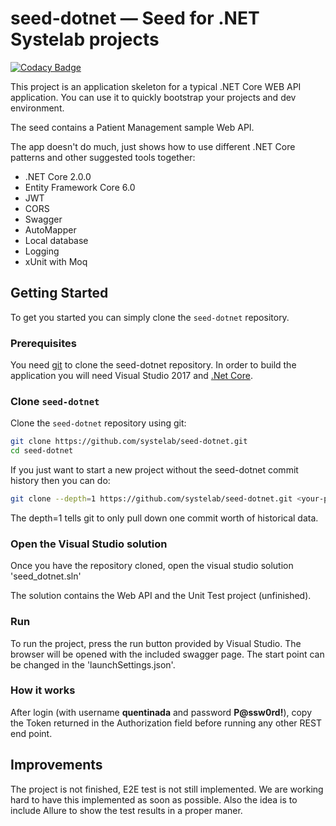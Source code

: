 # seed-dotnet — Seed for .NET Systelab projects

[![Codacy Badge](https://api.codacy.com/project/badge/Grade/e4aa345edeef415abe5ccab9664079b7)](https://app.codacy.com/app/alfonsoserra/seed-dotnet?utm_source=github.com&utm_medium=referral&utm_content=systelab/seed-dotnet&utm_campaign=badger)

This project is an application skeleton for a typical .NET Core WEB API application. You can use it
to quickly bootstrap your projects and dev environment.

The seed contains a Patient Management sample Web API.

The app doesn't do much, just shows how to use different .NET Core patterns and other suggested tools together:

* .NET Core 2.0.0
* Entity Framework Core 6.0
* JWT
* CORS
* Swagger
* AutoMapper
* Local database
* Logging
* xUnit with Moq


## Getting Started

To get you started you can simply clone the `seed-dotnet` repository.

### Prerequisites

You need [git][git] to clone the seed-dotnet repository.
In order to build the application you will need Visual Studio 2017 and [.Net Core][dotnet].

### Clone `seed-dotnet`

Clone the `seed-dotnet` repository using git:

```bash
git clone https://github.com/systelab/seed-dotnet.git
cd seed-dotnet
```

If you just want to start a new project without the seed-dotnet commit history then you can do:

```bash
git clone --depth=1 https://github.com/systelab/seed-dotnet.git <your-project-name>
```

The depth=1 tells git to only pull down one commit worth of historical data.


### Open the Visual Studio solution

Once you have the repository cloned, open the visual studio solution 'seed_dotnet.sln'

The solution contains the Web API and the Unit Test project (unfinished).

### Run

To run the project, press the run button provided by Visual Studio. The browser will be opened with the included swagger page. The start point can be changed in the 'launchSettings.json'.

### How it works

After login (with username **quentinada** and password **P@ssw0rd!**), copy the Token returned in the Authorization field before running any other REST end point.

## Improvements

The project is not finished, E2E test is not still implemented. We are working hard to have this implemented as soon as possible. Also the idea is to include Allure to show the test results in a proper maner.

[git]: https://git-scm.com/
[dotnet]:https://www.microsoft.com/net/download/windows

